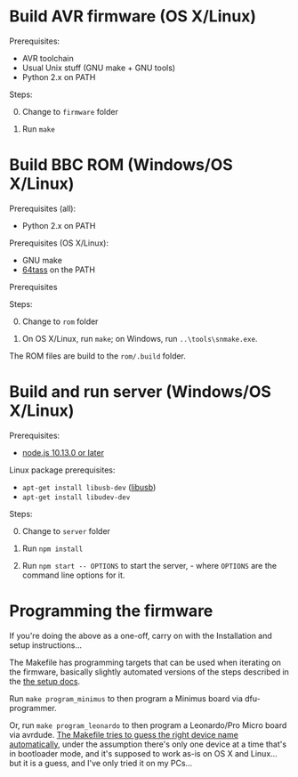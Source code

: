 # Build AVR firmware (OS X/Linux)

Prerequisites:

* AVR toolchain
* Usual Unix stuff (GNU make + GNU tools)
* Python 2.x on PATH

Steps:

0. Change to `firmware` folder

1. Run `make`

# Build BBC ROM (Windows/OS X/Linux)

Prerequisites (all):

* Python 2.x on PATH

Prerequisites (OS X/Linux):

* GNU make
* [64tass](https://sourceforge.net/projects/tass64/) on the PATH

Prerequisites

Steps:

0. Change to `rom` folder

1. On OS X/Linux, run `make`; on Windows, run `..\tools\snmake.exe`.

The ROM files are build to the `rom/.build` folder.

# Build and run server (Windows/OS X/Linux)

Prerequisites:

* [node.js 10.13.0 or later](https://nodejs.org/en/download/)

Linux package prerequisites:

* `apt-get install libusb-dev` ([libusb](https://libusb.info/))
* `apt-get install libudev-dev`

Steps:

0. Change to `server` folder

1. Run `npm install`

2. Run `npm start -- OPTIONS` to start the server, - where `OPTIONS`
   are the command line options for it.

# Programming the firmware

If you're doing the above as a one-off, carry on with the Installation
and setup instructions...

The Makefile has programming targets that can be used when iterating
on the firmware, basically slightly automated versions of the steps described in the [the setup docs](./setup.md).

Run `make program_minimus` to then program a Minimus board via
dfu-programmer.

Or, run `make program_leonardo` to then program a Leonardo/Pro Micro
board via avrdude.
[The Makefile tries to guess the right device name automatically](https://github.com/tom-seddon/beeblink/blob/8056fbbcebde5f509bb45bf87208eacd18f142c0/firmware/Makefile#L40),
under the assumption there's only one device at a time that's in
bootloader mode, and it's supposed to work as-is on OS X and Linux...
but it is a guess, and I've only tried it on my PCs...
